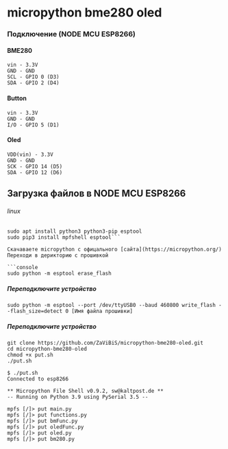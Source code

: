 # micropython bme280 oled


### Подключение (NODE MCU ESP8266)
#### BME280
```
vin - 3.3V
GND - GND
SCL - GPIO 0 (D3)
SDA - GPIO 2 (D4)
```
#### Button
```
vin - 3.3V
GND - GND
I/O - GPIO 5 (D1)
```
#### Oled
```
VDD(vin) - 3.3V
GND - GND
SCK - GPIO 14 (D5)
SDA - GPIO 12 (D6)
```

## Загрузка файлов в NODE MCU ESP8266
###### linux 

```console
sudo apt install python3 python3-pip esptool
sudo pip3 install mpfshell esptool```

Скачаваете micropython c офицального [сайта](https://micropython.org/)
Переходи в дерикторию с прошивкой

```console
sudo python -m esptool erase_flash
```
##### Переподключите устройство
```console
sudo python -m esptool --port /dev/ttyUSB0 --baud 460800 write_flash --flash_size=detect 0 [Имя файла прошивки]
```
##### Переподключите устройство


```console
git clone https://github.com/ZaViBiS/micropython-bme280-oled.git
cd micropython-bme280-oled
chmod +x put.sh
./put.sh
```
```console
$ ./put.sh  
Connected to esp8266

** Micropython File Shell v0.9.2, sw@kaltpost.de ** 
-- Running on Python 3.9 using PySerial 3.5 --

mpfs [/]> put main.py
mpfs [/]> put functions.py
mpfs [/]> put bmFunc.py
mpfs [/]> put oledFunc.py
mpfs [/]> put oled.py
mpfs [/]> put bm280.py
```
